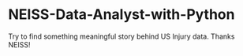 # NEISS-Data-Analyst-with-Python
Try to find something meaningful story behind US Injury data. Thanks NEISS!
